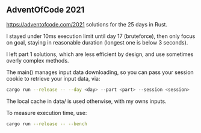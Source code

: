 ## AdventOfCode 2021

https://adventofcode.com/2021 solutions for the 25 days in Rust.

I stayed under 10ms execution limit until day 17 (bruteforce), then only focus
on goal, staying in reasonable duration (longest one is below 3 seconds).

I left part 1 solutions, which are less efficient by design, and use sometimes
overly complex methods.

The main() manages input data downloading, so you can pass your session cookie
to retrieve your input data, via:
```sh
cargo run --release -- --day <day> --part <part> --session <session>
```
The local cache in data/ is used otherwise, with my owns inputs.

To measure execution time, use:
```sh
cargo run --release -- --bench
```
